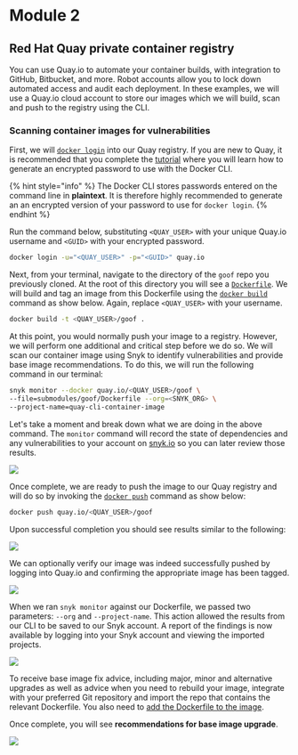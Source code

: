 # Module 2

## Red Hat Quay private container registry

You can use Quay.io to automate your container builds, with integration to GitHub, Bitbucket, and more. Robot accounts allow you to lock down automated access and audit each deployment. In these examples, we will use a Quay.io cloud account to store our images which we will build, scan and push to the registry using the CLI.

### Scanning container images for vulnerabilities

First, we will [`docker login`](https://docs.docker.com/engine/reference/commandline/login/) into our Quay registry. If you are new to Quay, it is recommended that you complete the [tutorial](https://quay.io/tutorial/) where you will learn how to generate an encrypted password to use with the Docker CLI.

{% hint style="info" %}
The Docker CLI stores passwords entered on the command line in **plaintext**. It is therefore highly recommended to generate an an encrypted version of your password to use for `docker login`.
{% endhint %}

Run the command below, substituting `<QUAY_USER>` with your unique Quay.io username and `<GUID>` with your encrypted password.

```bash
docker login -u="<QUAY_USER>" -p="<GUID>" quay.io
```

Next, from your terminal, navigate to the directory of the `goof` repo you previously cloned. At the root of this directory you will see a [`Dockerfile`](https://github.com/snyk/goof/blob/master/Dockerfile). We will build and tag an image from this Dockerfile using the [`docker build`](https://docs.docker.com/engine/reference/commandline/build/) command as show below. Again, replace `<QUAY_USER>` with your username.

```bash
docker build -t <QUAY_USER>/goof .
```

At this point, you would normally push your image to a registry. However, we will perform one additional and critical step before we do so. We will scan our container image using Snyk to identify vulnerabilities and provide base image recommendations. To do this, we will run the following command in our terminal:

```bash
snyk monitor --docker quay.io/<QUAY_USER>/goof \
--file=submodules/goof/Dockerfile --org=<SNYK_ORG> \
--project-name=quay-cli-container-image
```

Let's take a moment and break down what we are doing in the above command. The `monitor` command will record the state of dependencies and any vulnerabilities to your account on [snyk.io](https://snyk.io) so you can later review those results.

![](https://partner-workshop-assets.s3.us-east-2.amazonaws.com/quay-cli-container-scan.gif)

Once complete, we are ready to push the image to our Quay registry and will do so by invoking the [`docker push`](https://docs.docker.com/engine/reference/commandline/push/) command as show below:

```bash
docker push quay.io/<QUAY_USER>/goof
```

Upon successful completion you should see results similar to the following:

![](https://partner-workshop-assets.s3.us-east-2.amazonaws.com/docker-push.gif)

We can optionally verify our image was indeed successfully pushed by logging into Quay.io and confirming the appropriate image has been tagged.

![](https://partner-workshop-assets.s3.us-east-2.amazonaws.com/rh-quay.png)

When we ran `snyk monitor` against our Dockerfile, we passed two parameters: `--org` and `--project-name`. This action allowed the results from our CLI to be saved to our Snyk account. A report of the findings is now available by logging into your Snyk account and viewing the imported projects.

![](https://partner-workshop-assets.s3.us-east-2.amazonaws.com/container-image-scan-results.png)

To receive base image fix advice, including major, minor and alternative upgrades as well as advice when you need to rebuild your image, integrate with your preferred Git repository and import the repo that contains the relevant Dockerfile. You also need to [add the Dockerfile to the image](https://support.snyk.io/hc/en-us/articles/360003916218-Adding-your-Dockerfile-and-test-your-base-image).

Once complete, you will see **recommendations for base image upgrade**.

![](https://partner-workshop-assets.s3.us-east-2.amazonaws.com/base-image-recommend.png)
